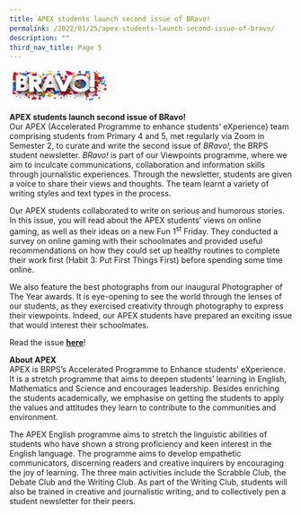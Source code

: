```yaml
---
title: APEX students launch second issue of BRavo!
permalink: /2022/01/25/apex-students-launch-second-issue-of-bravo/
description: ""
third_nav_title: Page 5
---
```


<img src="/images/Bravo-Text-300x102.jpg" 
     style="width:35%">
<p><strong>APEX students launch second issue of BRavo!<br /></strong>Our APEX (Accelerated Programme to enhance students&rsquo; eXperience) team comprising students from Primary 4 and 5, met regularly via Zoom in Semester 2, to curate and write the second issue of&nbsp;<em>BRavo!,&nbsp;</em>the BRPS student newsletter.&nbsp;<em>BRavo!</em>&nbsp;is part of our Viewpoints programme, where we aim to inculcate communications, collaboration and information skills through journalistic experiences. Through the newsletter, students are given a voice to share their views and thoughts. The team learnt a variety of writing styles and text types in the process.</p>
<p>Our APEX students collaborated to write on serious and humorous stories. In this issue, you will read about the APEX students&rsquo; views on online gaming, as well as their ideas on a new Fun 1<sup>st</sup>&nbsp;Friday. They conducted a survey on online gaming with their schoolmates and provided useful recommendations on how they could set up healthy routines to complete their work first (Habit 3: Put First Things First) before spending some time online.</p>
<p>We also feature the best photographs from our inaugural Photographer of The Year awards. It is eye-opening to see the world through the lenses of our students, as they exercised creativity through photography to express their viewpoints. Indeed, our APEX students have prepared an exciting issue that would interest their schoolmates.</p>
<p>Read the issue&nbsp;<strong><a href="/files/Bravo-Issue-2021.pdf">here</a></strong>!</p>
<p><strong>About APEX<br /></strong>APEX is BRPS&rsquo;s Accelerated Programme to Enhance students&rsquo; eXperience. It is a stretch programme that aims to deepen students&rsquo; learning in English, Mathematics and Science and encourages leadership. Besides enriching the students academically, we emphasise on getting the students to apply the values and attitudes they learn to contribute to the communities and environment.</p>
<p>The APEX English programme aims to stretch the linguistic abilities of students who have shown a strong proficiency and keen interest in the English language. The programme aims to develop empathetic communicators, discerning readers and creative inquirers by encouraging the joy of learning. The three main activities include the Scrabble Club, the Debate Club and the Writing Club. As part of the Writing Club, students will also be trained in creative and journalistic writing, and to collectively pen a student newsletter for their peers.</p>